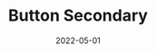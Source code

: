 ---
title: Button Secondary
component: "buttons"
date: 2022-05-01
seo:
  page_title:
  meta_description:
  featured_image: /uploads/featured-image.jpg
  featured_image_alt:
hero:
  heading:
  body:
  hero_image:
    image: /uploads/featured-image.jpg
    image_alt:
html_example:
  - |
    <a class="btn btn--secondary" href="/contact/">Contact Us</a>
css_example:
  - |
    .btn {
      position: relative;
      z-index: 1;
      display: inline-block;
      font-family: $secondary-font;
      font-size: .9rem;
      text-transform: uppercase;
      letter-spacing: 2px;
      font-weight: 700;
      padding: $ic--100 $ic-400;
      text-decoration: none;
      transition: $transition;
      width: fit-content;

      &:hover,
      &:focus {
        transition: $transition;
      }
    }

    .btn--secondary {
      color: $white;
      background-color: $primary-color;
      transition: $transition;

      &:hover,
      &:focus {
        color: $white;
        background-color: $secondary-color;
      }
    }
---